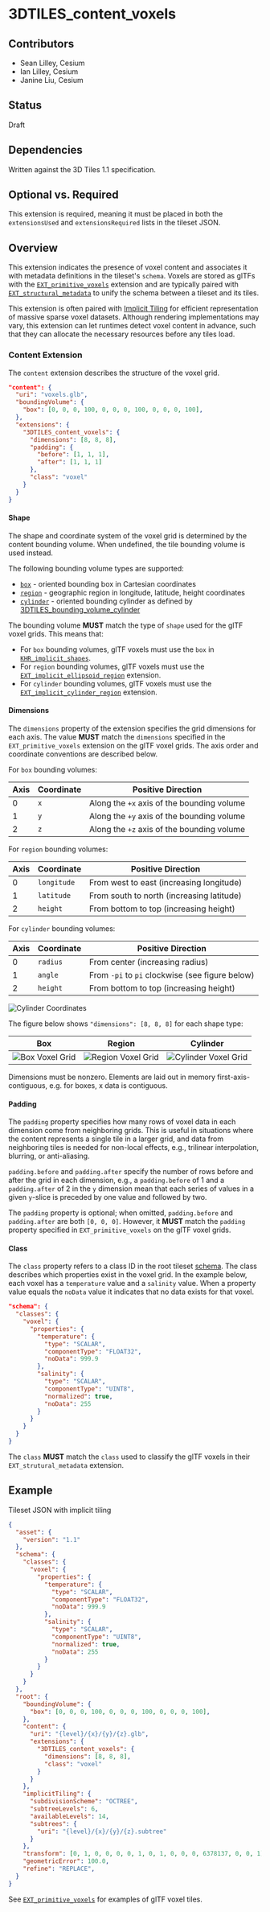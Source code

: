 # 3DTILES_content_voxels

## Contributors

* Sean Lilley, Cesium
* Ian Lilley, Cesium
* Janine Liu, Cesium

## Status

Draft

## Dependencies

Written against the 3D Tiles 1.1 specification.

## Optional vs. Required

This extension is required, meaning it must be placed in both the `extensionsUsed` and `extensionsRequired` lists in the tileset JSON.

## Overview

This extension indicates the presence of voxel content and associates it with metadata definitions in the tileset's `schema`. Voxels are stored as glTFs with the [`EXT_primitive_voxels`](https://github.com/CesiumGS/glTF/tree/ext-primitive-voxels/extensions/2.0/Vendor/EXT_primitive_voxels) extension and are typically paired with [`EXT_structural_metadata`](https://github.com/CesiumGS/glTF/tree/3d-tiles-next/extensions/2.0/Vendor/EXT_structural_metadata) to unify the schema between a tileset and its tiles.

This extension is often paired with [Implicit Tiling](../../specification/ImplicitTiling/) for efficient representation of massive sparse voxel datasets. Although rendering implementations may vary, this extension can let runtimes detect voxel content in advance, such that they can allocate the necessary resources before any tiles load. 

### Content Extension

The `content` extension describes the structure of the voxel grid.

```json
"content": {
  "uri": "voxels.glb",
  "boundingVolume": {
    "box": [0, 0, 0, 100, 0, 0, 0, 100, 0, 0, 0, 100],
  },
  "extensions": {
    "3DTILES_content_voxels": {
      "dimensions": [8, 8, 8],
      "padding": {
        "before": [1, 1, 1],
        "after": [1, 1, 1]
      },
      "class": "voxel"
    }
  }
}
```

#### Shape

The shape and coordinate system of the voxel grid is determined by the content bounding volume. When undefined, the tile bounding volume is used instead.

The following bounding volume types are supported:

* [`box`](../../specification/README.adoc#box) - oriented bounding box in Cartesian coordinates
* [`region`](../../specification/README.adoc#region) - geographic region in longitude, latitude, height coordinates
* [`cylinder`](../3DTILES_bounding_volume_cylinder) - oriented bounding cylinder as defined by [3DTILES_bounding_volume_cylinder](../3DTILES_bounding_volume_cylinder)

The bounding volume **MUST** match the type of `shape` used for the glTF voxel grids. This means that:

- For `box` bounding volumes, glTF voxels must use the `box` in [`KHR_implicit_shapes`](https://github.com/eoineoineoin/glTF/tree/refs/heads/collisionShapeMerge/extensions/2.0/Khronos/KHR_implicit_shapes). 
- For `region` bounding volumes, glTF voxels must use the [`EXT_implicit_ellipsoid_region`](https://github.com/CesiumGS/glTF/blob/ext-primitive-voxels/extensions/2.0/Vendor/EXT_implicit_ellipsoid_region/README.md) extension.
- For `cylinder` bounding volumes, glTF voxels must use the [`EXT_implicit_cylinder_region`](https://github.com/CesiumGS/glTF/blob/ext-primitive-voxels/extensions/2.0/Vendor/EXT_implicit_cylinder_region/README.md) extension.

#### Dimensions

The `dimensions` property of the extension specifies the grid dimensions for each axis. The value **MUST** match the `dimensions` specified in the `EXT_primitive_voxels` extension on the glTF voxel grids. The axis order and coordinate conventions are described below.

For `box` bounding volumes:

Axis|Coordinate|Positive Direction
--|--|--
0|`x`|Along the `+x` axis of the bounding volume
1|`y`|Along the `+y` axis of the bounding volume
2|`z`|Along the `+z` axis of the bounding volume

For `region` bounding volumes:

Axis|Coordinate|Positive Direction
--|--|--
0|`longitude`|From west to east (increasing longitude)
1|`latitude`|From south to north (increasing latitude)
2|`height`|From bottom to top (increasing height)

For `cylinder` bounding volumes:

Axis|Coordinate|Positive Direction
--|--|--
0|`radius`|From center (increasing radius)
1|`angle`|From `-pi` to `pi` clockwise (see figure below)
2|`height`|From bottom to top (increasing height)

![Cylinder Coordinates](figures/cylinder-coordinates.png)

The figure below shows `"dimensions": [8, 8, 8]` for each shape type:

|Box|Region|Cylinder|
| ------------- | ------------- | ------------- |
|![Box Voxel Grid](figures/box.png)|![Region Voxel Grid](figures/sphere.png)|![Cylinder Voxel Grid](figures/cylinder.png)|

Dimensions must be nonzero. Elements are laid out in memory first-axis-contiguous, e.g. for boxes, x data is contiguous.

#### Padding

The `padding` property specifies how many rows of voxel data in each dimension come from neighboring grids. This is useful in situations where the content represents a single tile in a larger grid, and data from neighboring tiles is needed for non-local effects, e.g., trilinear interpolation, blurring, or anti-aliasing.

`padding.before` and `padding.after` specify the number of rows before and after the grid in each dimension, e.g., a `padding.before` of 1 and a `padding.after` of 2 in the `y` dimension mean that each series of values in a given `y`-slice is preceded by one value and followed by two.

The `padding` property is optional; when omitted, `padding.before` and `padding.after` are both `[0, 0, 0]`. However, it **MUST** match the `padding` property specified in `EXT_primitive_voxels` on the glTF voxel grids.

#### Class

The `class` property refers to a class ID in the root tileset [schema](../../specification/README.adoc#metadata-schema). The class describes which properties exist in the voxel grid. In the example below, each voxel has a `temperature` value and a `salinity` value. When a property value equals the `noData` value it indicates that no data exists for that voxel.

```json
"schema": {
  "classes": {
    "voxel": {
      "properties": {
        "temperature": {
          "type": "SCALAR",
          "componentType": "FLOAT32",
          "noData": 999.9
        },
        "salinity": {
          "type": "SCALAR",
          "componentType": "UINT8",
          "normalized": true,
          "noData": 255
        }
      }
    }
  }
}
```

The `class` **MUST** match the `class` used to classify the glTF voxels in their `EXT_strutural_metadata` extension.

## Example

Tileset JSON with implicit tiling

```json
{
  "asset": {
    "version": "1.1"
  },
  "schema": {
    "classes": {
      "voxel": {
        "properties": {
          "temperature": {
            "type": "SCALAR",
            "componentType": "FLOAT32",
            "noData": 999.9
          },
          "salinity": {
            "type": "SCALAR",
            "componentType": "UINT8",
            "normalized": true,
            "noData": 255
          }
        }
      }
    }
  },
  "root": {
    "boundingVolume": {
      "box": [0, 0, 0, 100, 0, 0, 0, 100, 0, 0, 0, 100],
    },
    "content": {
      "uri": "{level}/{x}/{y}/{z}.glb",
      "extensions": {
        "3DTILES_content_voxels": {
          "dimensions": [8, 8, 8],
          "class": "voxel"
        }
      }
    },
    "implicitTiling": {
      "subdivisionScheme": "OCTREE",
      "subtreeLevels": 6,
      "availableLevels": 14,
      "subtrees": {
        "uri": "{level}/{x}/{y}/{z}.subtree"
      }
    },
    "transform": [0, 1, 0, 0, 0, 0, 1, 0, 1, 0, 0, 0, 6378137, 0, 0, 1],
    "geometricError": 100.0,
    "refine": "REPLACE",
  }
}
```

See [`EXT_primitive_voxels`](https://github.com/CesiumGS/glTF/tree/ext-primitive-voxels/extensions/2.0/Vendor/EXT_primitive_voxels) for examples of glTF voxel tiles.
